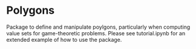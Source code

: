 # Polygons

Package to define and manipulate poylgons, particularly when computing value sets for game-theoretic problems.  Please see tutorial.ipynb for an extended example of how to use the package.
